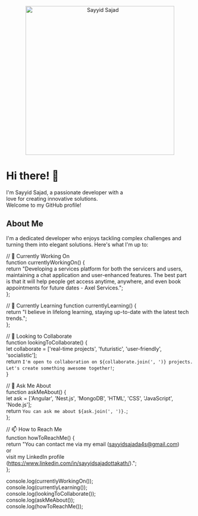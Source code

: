 <p align="center">
  <img src="https://png.pngtree.com/thumb_back/fw800/background/20230707/pngtree-3d-illustration-of-a-laptop-wielding-freelance-developer-image_3791857.jpg" alt="Sayyid Sajad" width="400"/>
</p>

# Hi there! 👋  

I'm Sayyid Sajad, a passionate developer with a  
love for creating innovative solutions.  
Welcome to my GitHub profile!  

## About Me  

I'm a dedicated developer who enjoys tackling complex challenges and turning them into elegant solutions. Here's what I'm up to:  

// 🔭 Currently Working On  
function currentlyWorkingOn() {  
  return "Developing a services platform for both the servicers and users,  
  maintaining a chat application and user-enhanced features. The best part  
  is that it will help people get access anytime, anywhere, and even book  
  appointments for future dates - Axel Services.";  
};  

// 🌱 Currently Learning
function currentlyLearning() {  
  return "I believe in lifelong learning, staying up-to-date with the latest tech trends.";  
};  

// 👯 Looking to Collaborate  
function lookingToCollaborate() {  
  let collaborate = ['real-time projects', 'futuristic', 'user-friendly', 'socialistic'];  
  return `I'm open to collaboration on ${collaborate.join(', ')} projects. Let's create something awesome together!`;  
}  


// 💬 Ask Me About  
function askMeAbout() {  
  let ask = ['Angular', 'Nest.js', 'MongoDB', 'HTML', 'CSS', 'JavaScript', 'Node.js'];  
  return `You can ask me about ${ask.join(', ')}.`;  
};    

// 📫 How to Reach Me  
function howToReachMe() {  
  return "You can contact me via my email (sayyidsajada4s@gmail.com)   
or  
 visit my LinkedIn profile (https://www.linkedin.com/in/sayyidsajadottakath/).";  
};  

console.log(currentlyWorkingOn());  
console.log(currentlyLearning());  
console.log(lookingToCollaborate());  
console.log(askMeAbout());  
console.log(howToReachMe());  


